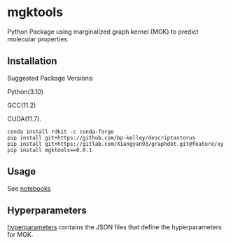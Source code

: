 # mgktools
Python Package using marginalized graph kernel (MGK) to predict molecular properties.

## Installation
Suggested Package Versions:

Python(3.10)

GCC(11.2)

CUDA(11.7).
```
conda install rdkit -c conda-forge
pip install git+https://github.com/bp-kelley/descriptastorus
pip install git+https://gitlab.com/Xiangyan93/graphdot.git@feature/xy
pip install mgktools==0.0.1
```

## Usage
See [notebooks](https://github.com/Xiangyan93/mgktools/tree/main/notebooks)

## Hyperparameters
[hyperparameters](https://github.com/Xiangyan93/mgktools/tree/main/mgktools/hyperparameters) contains the JSON files that
define the hyperparameters for MGK.